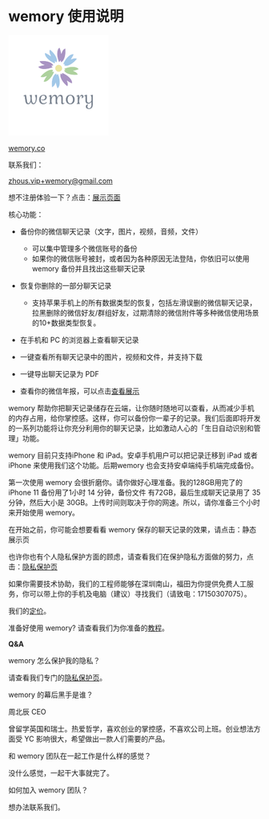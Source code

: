 # wemory 使用说明



![wemory_logo-removebg-preview](README.assets/wemory_logo-removebg-preview-7487710.png)

[wemory.co](wemory.co)

联系我们：

zhous.vip+wemory@gmail.com



想不注册体验一下？点击：[展示页面](https://wemory.co/#/demo)



核心功能：

* 备份你的微信聊天记录（文字，图片，视频，音频，文件）
  * 可以集中管理多个微信账号的备份
  * 如果你的微信账号被封，或者因为各种原因无法登陆，你依旧可以使用 wemory 备份并且找出这些聊天记录

* 恢复你删除的一部分聊天记录
  * 支持苹果手机上的所有数据类型的恢复，包括左滑误删的微信聊天记录，拉黑删除的微信好友/群组好友，过期清除的微信附件等多种微信使用场景的10+数据类型恢复。

* 在手机和 PC 的浏览器上查看聊天记录
* 一键查看所有聊天记录中的图片，视频和文件，并支持下载
* 一键导出聊天记录为 PDF 
* 查看你的微信年报，可以点击[查看展示](/README.assets/annualstatistics.JPG)







wemory 帮助你把聊天记录储存在云端，让你随时随地可以查看，从而减少手机的内存占用，给你掌控感。这样，你可以备份你一辈子的记录。我们后面即将开发的一系列功能将让你充分利用你的聊天记录，比如激动人心的「生日自动识别和管理」功能。 

wemory 目前只支持iPhone 和 iPad。安卓手机用户可以把记录迁移到 iPad 或者iPhone 来使用我们这个功能。后期wemory 也会支持安卓端纯手机端完成备份。

第一次使用 wemory 会很折磨你。请你做好心理准备。我的128GB用完了的 iPhone 11 备份用了1小时 14 分钟，备份文件 有72GB，最后生成聊天记录用了 35分钟，然后大小是 30GB。上传时间则取决于你的网速。所以，请你准备三个小时来开始使用 wemory。

在开始之前，你可能会想要看看 wemory 保存的聊天记录的效果，请点击：静态展示页

也许你也有个人隐私保护方面的顾虑，请查看我们在保护隐私方面做的努力，点击：[隐私保护页](/privacy.md)

如果你需要技术协助，我们的工程师能够在深圳南山，福田为你提供免费人工服务，你可以带上你的手机及电脑（建议）寻找我们（请致电：17150307075）。



我们的[定价](/pricing.md)。

 

准备好使用 wemory? 请查看我们为你准备的[教程](/user_guide.md)。



**Q&A** 

wemory 怎么保护我的隐私？

请查看我们专门的[隐私保护页](/privacy.md)。



wemory 的幕后黑手是谁？

周北辰 CEO

曾留学英国和瑞士。热爱哲学，喜欢创业的掌控感，不喜欢公司上班。创业想法方面受 YC 影响很大，希望做出一款人们需要的产品。



和 wemory 团队在一起工作是什么样的感觉？

没什么感觉，一起干大事就完了。



如何加入 wemory 团队？

想办法联系我们。

